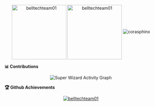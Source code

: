 
<p align="center"><img height="180em" src="https://github-readme-stats.vercel.app/api?username=belltechteam01&hide_border=true&count_private=true&show_icons=true&theme=radical" alt="belltechteam01" align = "center"/>
<img height="180em" src="https://github-readme-stats.vercel.app/api/top-langs?username=belltechteam01&show_icons=true&locale=en&layout=compact&hide_border=true&theme=radical" alt="belltechteam01" align = "center"/>
<img src="https://github-readme-streak-stats.herokuapp.com/?user=belltechteam01&theme=black-ice&hide_border=true&stroke=0000&background=0D1117&ring=e05397&fire=e05397&currStreakLabel=e05397" alt="corasphinx" /></p>

<summary><b>📊 Contributions</b></summary>
<p align="center"<a href="#"><img alt="Super Wizard Activity Graph" src="https://activity-graph.herokuapp.com/graph?username=belltechteam01&bg_color=0D1117&color=e05397&line=e05397&point=FFFFFF&hide_border=true&" /></a></p>
<!-- </details>
<details>    -->
 <summary><b>🏆 Github Achievements</b></summary>
<p align="center"> <a href="https://github.com/jfu-resume"><img src="https://github-profile-trophy.vercel.app/?username=belltechteam01&margin-w=5&theme=radical" alt="belltechteam01" /></a> </p>

<br>
